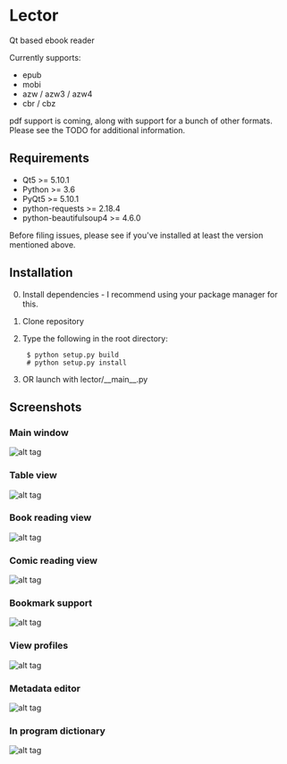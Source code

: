 # Lector
Qt based ebook reader

Currently supports:
* epub
* mobi
* azw / azw3 / azw4
* cbr / cbz

pdf support is coming, along with support for a bunch of other formats. Please see the TODO for additional information.

## Requirements
* Qt5 >= 5.10.1
* Python >= 3.6
* PyQt5 >= 5.10.1
* python-requests >= 2.18.4
* python-beautifulsoup4 >= 4.6.0

Before filing issues, please see if you've installed at least the version mentioned above.

## Installation
0. Install dependencies - I recommend using your package manager for this.
1. Clone repository
2. Type the following in the root directory:

        $ python setup.py build
        # python setup.py install
3. OR launch with lector/\_\_main\_\_.py

## Screenshots

### Main window
![alt tag](https://i.imgur.com/yrv2c0a.png)

### Table view
![alt tag](https://i.imgur.com/b1XdXqP.png)

### Book reading view
![alt tag](https://i.imgur.com/Tei6TqF.png)

### Comic reading view
![alt tag](https://i.imgur.com/U5JR35g.png)

### Bookmark support
![alt tag](https://i.imgur.com/RZkmCzG.png)

### View profiles
![alt tag](https://i.imgur.com/gkJ88pi.png)

### Metadata editor
![alt tag](https://i.imgur.com/AqQREBf.png)

### In program dictionary
![alt tag](https://i.imgur.com/Vh9xQUC.png)
